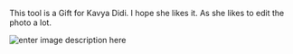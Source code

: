 This tool is a Gift for Kavya Didi. I hope she likes it. As she likes to edit the photo a lot.

![enter image description here](https://github.com/ganeshb15/Tools/blob/master/ImageTool/Sample.png)
